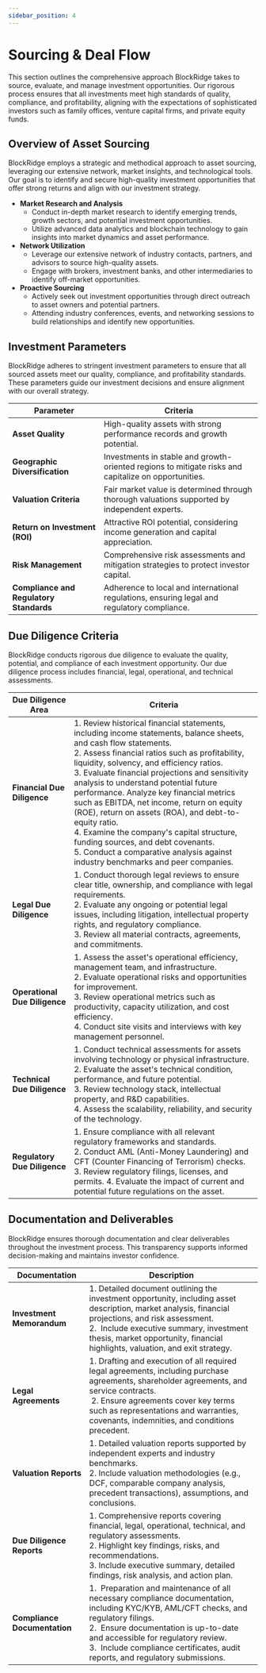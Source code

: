 ```yaml
---
sidebar_position: 4
---
```


# Sourcing & Deal Flow


This section outlines the comprehensive approach BlockRidge takes to source, evaluate, and manage investment opportunities. Our rigorous process ensures that all investments meet high standards of quality, compliance, and profitability, aligning with the expectations of sophisticated investors such as family offices, venture capital firms, and private equity funds.

## Overview of Asset Sourcing

BlockRidge employs a strategic and methodical approach to asset sourcing, leveraging our extensive network, market insights, and technological tools. Our goal is to identify and secure high-quality investment opportunities that offer strong returns and align with our investment strategy.

- **Market Research and Analysis**
    - Conduct in-depth market research to identify emerging trends, growth sectors, and potential investment opportunities.
    - Utilize advanced data analytics and blockchain technology to gain insights into market dynamics and asset performance.
- **Network Utilization**
    - Leverage our extensive network of industry contacts, partners, and advisors to source high-quality assets.
    - Engage with brokers, investment banks, and other intermediaries to identify off-market opportunities.
- **Proactive Sourcing**
    - Actively seek out investment opportunities through direct outreach to asset owners and potential partners.
    - Attending industry conferences, events, and networking sessions to build relationships and identify new opportunities.

## Investment Parameters

BlockRidge adheres to stringent investment parameters to ensure that all sourced assets meet our quality, compliance, and profitability standards. These parameters guide our investment decisions and ensure alignment with our overall strategy.

| **Parameter** | **Criteria** |
| --- | --- |
| **Asset Quality** | High-quality assets with strong performance records and growth potential. |
| **Geographic Diversification** | Investments in stable and growth-oriented regions to mitigate risks and capitalize on opportunities. |
| **Valuation Criteria** | Fair market value is determined through thorough valuations supported by independent experts. |
| **Return on Investment (ROI)** | Attractive ROI potential, considering income generation and capital appreciation. |
| **Risk Management** | Comprehensive risk assessments and mitigation strategies to protect investor capital. |
| **Compliance and Regulatory Standards** | Adherence to local and international regulations, ensuring legal and regulatory compliance. |

## Due Diligence Criteria

BlockRidge conducts rigorous due diligence to evaluate the quality, potential, and compliance of each investment opportunity. Our due diligence process includes financial, legal, operational, and technical assessments.

| **Due Diligence Area** | **Criteria** |
| --- | --- |
| **Financial Due Diligence** | 1. Review historical financial statements, including income statements, balance sheets, and cash flow statements. <br/> 2. Assess financial ratios such as profitability, liquidity, solvency, and efficiency ratios. <br/> 3. Evaluate financial projections and sensitivity analysis to understand potential future performance. Analyze key financial metrics such as EBITDA, net income, return on equity (ROE), return on assets (ROA), and debt-to-equity ratio. <br/> 4. Examine the company's capital structure, funding sources, and debt covenants.<br/> 5. Conduct a comparative analysis against industry benchmarks and peer companies. |
| **Legal Due Diligence** | 1. Conduct thorough legal reviews to ensure clear title, ownership, and compliance with legal requirements. <br/> 2. Evaluate any ongoing or potential legal issues, including litigation, intellectual property rights, and regulatory compliance. <br/> 3. Review all material contracts, agreements, and commitments. |
| **Operational Due Diligence** | 1. Assess the asset's operational efficiency, management team, and infrastructure. <br/> 2. Evaluate operational risks and opportunities for improvement. <br/>3. Review operational metrics such as productivity, capacity utilization, and cost efficiency. <br/> 4. Conduct site visits and interviews with key management personnel. |
| **Technical Due Diligence** | 1. Conduct technical assessments for assets involving technology or physical infrastructure. <br/>2. Evaluate the asset's technical condition, performance, and future potential.<br/> 3. Review technology stack, intellectual property, and R&D capabilities. <br/> 4. Assess the scalability, reliability, and security of the technology. |
| **Regulatory Due Diligence** | 1. Ensure compliance with all relevant regulatory frameworks and standards. <br/>2. Conduct AML (Anti-Money Laundering) and CFT (Counter Financing of Terrorism) checks.<br/> 3. Review regulatory filings, licenses, and permits. 4. Evaluate the impact of current and potential future regulations on the asset. |

## Documentation and Deliverables

BlockRidge ensures thorough documentation and clear deliverables throughout the investment process. This transparency supports informed decision-making and maintains investor confidence.

| **Documentation** | **Description** |
| --- | --- |
| **Investment Memorandum** | 1. Detailed document outlining the investment opportunity, including asset description, market analysis, financial projections, and risk assessment. <br/> 2.  Include executive summary, investment thesis, market opportunity, financial highlights, valuation, and exit strategy. |
| **Legal Agreements** | 1. Drafting and execution of all required legal agreements, including purchase agreements, shareholder agreements, and service contracts. <br/> 2. Ensure agreements cover key terms such as representations and warranties, covenants, indemnities, and conditions precedent. |
| **Valuation Reports** | 1. Detailed valuation reports supported by independent experts and industry benchmarks. <br/> 2. Include valuation methodologies (e.g., DCF, comparable company analysis, precedent transactions), assumptions, and conclusions. |
| **Due Diligence Reports** | 1. Comprehensive reports covering financial, legal, operational, technical, and regulatory assessments.<br/>  2. Highlight key findings, risks, and recommendations. <br/> 3. Include executive summary, detailed findings, risk analysis, and action plan. |
| **Compliance Documentation** | 1.  Preparation and maintenance of all necessary compliance documentation, including KYC/KYB, AML/CFT checks, and regulatory filings. <br/> 2.  Ensure documentation is up-to-date and accessible for regulatory review.<br/>  3.  Include compliance certificates, audit reports, and regulatory submissions. |
